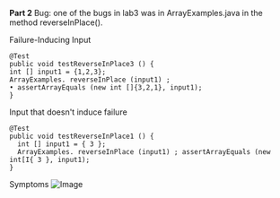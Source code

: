 **Part 2**
Bug: one of the bugs in lab3 was in ArrayExamples.java in the method reverseInPlace().

Failure-Inducing Input
```
@Test
public void testReverseInPlace3 () {
int [] input1 = {1,2,3};
ArrayExamples. reverseInPlace (input1) ;
• assertArrayEquals (new int []{3,2,1}, input1);
}
```

Input that doesn't induce failure
```
@Test
public void testReverseInPlace1 () {
  int [] input1 = { 3 };
  ArrayExamples. reverseInPlace (input1) ; assertArrayEquals (new int[I{ 3 }, input1);
}
```

Symptoms
![Image](http://url/lab3_part2_symptoms)
